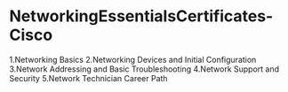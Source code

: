 # NetworkingEssentialsCertificates-Cisco

1.Networking Basics
2.Networking Devices and Initial Configuration
3.Network Addressing and Basic Troubleshooting
4.Network Support and Security
5.Network Technician Career Path

